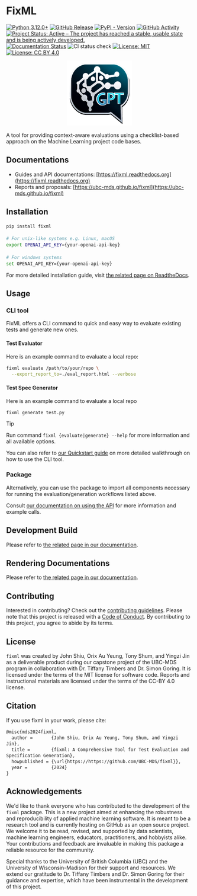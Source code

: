 # FixML
[![Python 3.12.0+](https://img.shields.io/badge/python-3.12+-blue.svg)](https://www.python.org/downloads/)
[![GitHub Release](https://img.shields.io/github/release/ubc-mds/fixml.svg?style=flat)]()
[![PyPI - Version](https://img.shields.io/pypi/v/fixml)](https://pypi.org/project/fixml/)
[![GitHub Activity](https://img.shields.io/github/last-commit/ubc-mds/fixml/main.svg?style=flat)]()
[![Project Status: Active – The project has reached a stable, usable state and is being actively developed.](https://www.repostatus.org/badges/latest/active.svg)](https://www.repostatus.org/#active)
[![Documentation Status](https://readthedocs.org/projects/fixml/badge/?version=latest)](https://fixml.readthedocs.io/en/latest/?badge=latest)
![CI status check](https://github.com/UBC-MDS/fixml/actions/workflows/ci.yml/badge.svg)
[![License: MIT](https://img.shields.io/badge/License-MIT-yellow.svg)](https://opensource.org/licenses/MIT)
[![License: CC BY 4.0](https://img.shields.io/badge/License-CC_BY_4.0-lightgrey.svg)](https://creativecommons.org/licenses/by/4.0/)

<p align="center">
    <img src="https://raw.githubusercontent.com/UBC-MDS/fixml/main/img/logo.png?raw=true" width="175" height="175">
</p>

A tool for providing context-aware evaluations using a checklist-based approach
on the Machine Learning project code bases.

## Documentations

- Guides and API documentations: [https://fixml.readthedocs.org](https://fixml.readthedocs.org)
- Reports and proposals: [https://ubc-mds.github.io/fixml](https://ubc-mds.github.io/fixml)

## Installation

```bash
pip install fixml

# For unix-like systems e.g. Linux, macOS 
export OPENAI_API_KEY={your-openai-api-key}

# For windows systems
set OPENAI_API_KEY={your-openai-api-key}
```

For more detailed installation guide,
visit [the related page on ReadtheDocs](https://fixml.readthedocs.io/en/latest/installation.html).

## Usage

### CLI tool

FixML offers a CLI command to quick and easy way to evaluate existing tests and
generate new ones.

#### Test Evaluator

Here is an example command to evaluate a local repo:

```bash
fixml evaluate /path/to/your/repo \
  --export_report_to=./eval_report.html --verbose
```

#### Test Spec Generator

Here is an example command to evaluate a local repo
```bash
fixml generate test.py
```

> [!TIP]
> Run command `fixml {evaluate|generate} --help` for more information and all
> available options.
>
> You can also refer
> to [our Quickstart guide](https://fixml.readthedocs.io/en/latest/quickstart.html)
> on more detailed walkthrough on how to use the CLI tool.

### Package

Alternatively, you can use the package to import all components necessary for
running the evaluation/generation workflows listed above.

Consult [our documentation on using the API](https://fixml.readthedocs.io/en/latest/using-the-api.html)
for more information and example calls.

## Development Build

Please refer to [the related page in our documentation](https://fixml.readthedocs.io/en/latest/install_devel_build.html).

## Rendering Documentations

Please refer to [the related page in our documentation](https://fixml.readthedocs.io/en/latest/render.html).

## Contributing

Interested in contributing? Check out
the [contributing guidelines](CONTRIBUTING.md). Please note that this project is
released with a [Code of Conduct](CONDUCT.md). By contributing to this project,
you agree to abide by its terms.

## License

`fixml` was created by John Shiu, Orix Au Yeung, Tony Shum, and Yingzi Jin as a
deliverable product during our capstone project of the UBC-MDS program in
collaboration with Dr. Tiffany Timbers and Dr. Simon Goring. It is licensed
under the terms of the MIT license for software code. Reports and instructional
materials are licensed under the terms of the CC-BY 4.0 license.

## Citation

If you use fixml in your work, please cite:

```
@misc{mds2024fixml,
  author =       {John Shiu, Orix Au Yeung, Tony Shum, and Yingzi Jin},
  title =        {fixml: A Comprehensive Tool for Test Evaluation and Specification Generation},
  howpublished = {\url{https://https://github.com/UBC-MDS/fixml}},
  year =         {2024}
}
```

## Acknowledgements
We'd like to thank everyone who has contributed to the development of
the `fixml` package. This is a new project aimed at enhancing the robustness and
reproducibility of applied machine learning software. It is meant to be a
research tool and is currently hosting on GitHub as an open source project. We
welcome it to be read, revised, and supported by data scientists, machine
learning engineers, educators, practitioners, and hobbyists alike. Your
contributions and feedback are invaluable in making this package a reliable
resource for the community. 

Special thanks to the University of British Columbia (UBC) and the University of
Wisconsin-Madison for their support and resources. We extend our gratitude to
Dr. Tiffany Timbers and Dr. Simon Goring for their guidance and expertise, which
have been instrumental in the development of this project.
